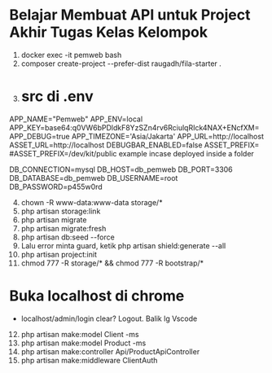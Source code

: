 # Belajar Membuat API untuk Project Akhir Tugas Kelas Kelompok 
1. docker exec -it pemweb bash
2. composer create-project --prefer-dist raugadh/fila-starter .
3. # src di .env
APP_NAME="Pemweb"
APP_ENV=local
APP_KEY=base64:q0VW6bPDldkF8YzSZn4rv6RciulqRIck4NAX+ENcfXM=
APP_DEBUG=true
APP_TIMEZONE='Asia/Jakarta'
APP_URL=http://localhost
ASSET_URL=http://localhost
DEBUGBAR_ENABLED=false
ASSET_PREFIX=
#ASSET_PREFIX=/dev/kit/public example incase deployed inside a folder

DB_CONNECTION=mysql
DB_HOST=db_pemweb
DB_PORT=3306
DB_DATABASE=db_pemweb
DB_USERNAME=root
DB_PASSWORD=p455w0rd

4. chown -R www-data:www-data storage/*
5. php artisan storage:link
6. php artisan migrate
7. php artisan migrate:fresh
8. php artisan db:seed --force
9. Lalu error minta guard, ketik php artisan shield:generate --all
10. php artisan project:init
11. chmod 777 -R storage/* && chmod 777 -R bootstrap/*

# Buka localhost di chrome
- localhost/admin/login
clear? Logout.
Balik lg Vscode

12. php artisan make:model Client -ms
13. php artisan make:model Product -ms
14. php artisan make:controller Api/ProductApiController
15. php artisan make:middleware ClientAuth
